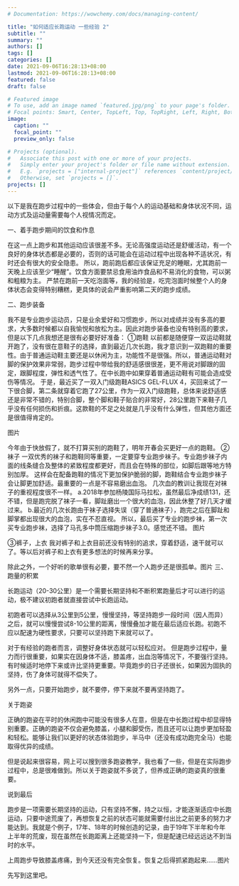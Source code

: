 ```yaml
---
# Documentation: https://wowchemy.com/docs/managing-content/

title: "如何适应长跑运动 一些经验 2"
subtitle: ""
summary: ""
authors: []
tags: []
categories: []
date: 2021-09-06T16:28:13+08:00
lastmod: 2021-09-06T16:28:13+08:00
featured: false
draft: false

# Featured image
# To use, add an image named `featured.jpg/png` to your page's folder.
# Focal points: Smart, Center, TopLeft, Top, TopRight, Left, Right, BottomLeft, Bottom, BottomRight.
image:
  caption: ""
  focal_point: ""
  preview_only: false

# Projects (optional).
#   Associate this post with one or more of your projects.
#   Simply enter your project's folder or file name without extension.
#   E.g. `projects = ["internal-project"]` references `content/project/deep-learning/index.md`.
#   Otherwise, set `projects = []`.
projects: []
---
```

以下是我在跑步过程中的一些体会，但由于每个人的运动基础和身体状况不同，运动方式及运动量需要每个人视情况而定。


一、着手跑步期间的饮食和作息


在这一点上跑步和其他运动应该很差不多。无论高强度运动还是舒缓活动，有一个良好的身体状态都是必要的，否则的话可能会在运动过程中出现各种不适状况，有时还会有很大的安全隐患。
所以，跑前跑后都应该保证充足的睡眠，尤其跑前一天晚上应该至少“睡醒”。饮食方面要禁忌食用油炸食品和不易消化的食物，可以粥和粗粮为主。
严禁在跑前一天吃泡面等，我的经验是，吃完泡面时候整个人的身体状态会变得特别糟糕，更具体的说会严重影响第二天的跑步成绩。


二、跑步装备



我不是专业跑步运动员，只是业余爱好和习惯跑步，所以对成绩并没有多高的要求，大多数时候都以自我愉悦和放松为主。因此对跑步装备也没有特别高的要求，但是以下几点我想还是很有必要好好准备：
①跑鞋
以前都是随便穿一双运动鞋就开跑了，没有很在意鞋子的选择，直到最近几次长跑，我才意识到一双跑鞋的重要性。由于普通运动鞋主要还是以休闲为主，功能性不是很强。所以，普通运动鞋对脚的保护效果非常弱，跑步过程中带给我的舒适感很很差，更不用说对脚跟的固定，跟脚程度，弹性和透气性了。在中长跑中如果穿着普通运动鞋有可能会造成受伤等情况。
于是，最近买了一双入门级跑鞋ASICS GEL-FLUX 4，买回来试了一下很合脚，第二条就穿着它跑了27公里，作为一双入门级跑鞋，总体来说舒适感还是非常不错的，特别合脚，整个脚和鞋子贴合的非常好，28公里跑下来鞋子几乎没有任何损伤和折痕。这款鞋的不足之处就是几乎没有什么弹性，但其他方面还是很值得肯定的。


图片

今年由于快放假了，就不打算买别的跑鞋了，明年开春会买更好一点的跑鞋。
②袜子
一双优秀的袜子和跑鞋同等重要，一定要穿专业跑步袜子。专业跑步袜子内面的线条缝合及整体的紧致程度都更好，而且会在特殊的部位，如脚后跟等地方特别加厚。
这样会在配备跑鞋的情况下更加保护脆弱的脚，跑鞋结合专业跑步袜子会让脚更加舒适。最重要的一点是不容易磨出血泡。
几次血的教训让我现在对袜子的重视程度很不一样。
a.2018年参加杨陵国际马拉松，虽然最后净成绩131，还不错，但是跑完脱了袜子一看，脚趾磨出一个很大的血泡，因此休整了好几天才缓过来。
b.最近的几次长跑由于袜子选择失误（穿了普通袜子），跑完之后在脚趾和脚掌都出现很大的血泡，实在不忍直视。
所以，最后买了专业的跑步袜，第一次买专业跑步袜，选择了马孔多中筒压缩跑步袜子3.0。感觉还不错。
图片

③裤子，上衣
我对裤子和上衣目前还没有特别的追求，穿着舒适，速干就可以了。等以后对裤子和上衣有更多想法的时候再来分享。

除此之外，一个好听的歌单很有必要，要不然一个人跑步还是很孤单。图片
三、跑量的积累

长跑运动（20-30公里）是一个需要长期坚持和不断积累跑量后才可以进行的运动，极不建议初跑者就直接尝试中长跑运动。

初跑者可以选择从3公里到5公里，慢慢坚持，等坚持跑步一段时间（因人而异）之后，就可以慢慢尝试8-10公里的距离，慢慢叠加才能在最后适应长跑。初跑不应以配速为硬性要求，只要可以坚持跑下来就可以了。

对于有经验的跑者而言，调整好身体状态就可以轻松应对。
但是跑步过程中，量力而行很重要，如果实在因身体不适，膝盖疼，出血泡等情况下，不要强行坚持。有时候适时地停下来或许比坚持更重要。毕竟跑步的日子还很长，如果因为固执的坚持，伤了身体可就得不偿失了。

另外一点，只要开始跑步，就不要停，停下来就不要再坚持跑了。


关于跑姿

正确的跑姿在平时的休闲跑中可能没有很多人在意，但是在中长跑过程中却显得特别重要。正确的跑姿不仅会避免膝盖，小腿和脚受伤，而且还可以让跑步更加轻盈和轻松。能够让我们以更好的状态体验跑步，半马中（还没有成功跑完全马）也能取得优异的成绩。

但是说起来很容易，网上可以搜到很多跑姿教学，我也看了一些，但是在实际跑步过程中，总是很难做到。所以关于跑姿就不多说了，但养成正确的跑姿真的很重要。



说到最后



跑步是一项需要长期坚持的运动，只有坚持不懈，持之以恒，才能逐渐适应中长跑运动，只要中途荒废了，再想恢复之前的状态可能就需要付出比之前更多的努力才能达到。我就是个例子，17年、18年的时候创造的记录，由于19年下半年和今年上半年的荒废，现在虽然在长跑距离上还能坚持一下，但是配速已经远远达不到当时的水平。

上周跑步导致膝盖疼痛，到今天还没有完全恢复。恢复之后得抓紧跑起来……图片

先写到这里吧。